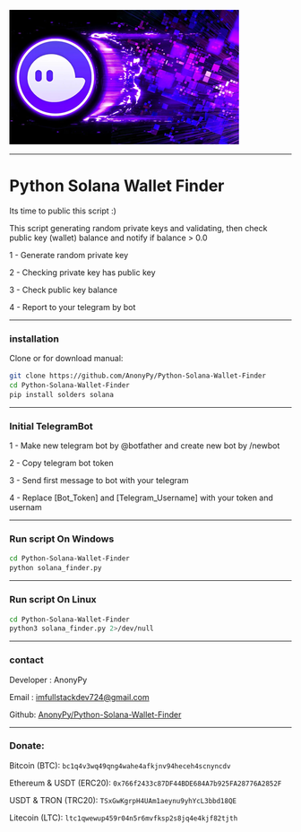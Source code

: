 ![Python Solana Wallet Finder](./media/Header.png 'Python Solana Wallet Finder')

---
# Python Solana Wallet Finder

Its time to public this script :)

This script generating random private keys and validating, then check public key (wallet) balance and notify if balance > 0.0

1 - Generate random private key

2 - Checking private key has public key

3 - Check public key balance

4 - Report to your telegram by bot

---

### installation

Clone or for download manual:
```bash
git clone https://github.com/AnonyPy/Python-Solana-Wallet-Finder
cd Python-Solana-Wallet-Finder
pip install solders solana
```
---

### Initial TelegramBot

1 - Make new telegram bot by @botfather and create new bot by /newbot

2 - Copy telegram bot token

3 - Send first message to bot with your telegram

4 - Replace [Bot_Token] and [Telegram_Username] with your token and usernam

---
### Run script On Windows

```bash
cd Python-Solana-Wallet-Finder
python solana_finder.py
```
---

### Run script On Linux

```bash
cd Python-Solana-Wallet-Finder
python3 solana_finder.py 2>/dev/null
```

---
### contact

Developer : AnonyPy

Email : imfullstackdev724@gmail.com

Github: [AnonyPy/Python-Solana-Wallet-Finder](https://github.com/AnonyPy/Python-Solana-Wallet-Finder)

---
### Donate:

Bitcoin (BTC): `bc1q4v3wq49qng4wahe4afkjnv94heceh4scnyncdv`

Ethereum & USDT (ERC20): `0x766f2433c87DF44BDE684A7b925FA28776A2852F`

USDT & TRON (TRC20): `TSxGwKgrpH4UAm1aeynu9yhYcL3bbd18QE`

Litecoin (LTC): `ltc1qwewup459r04n5r6mvfksp2s8jq4e4kjf82tjth`
